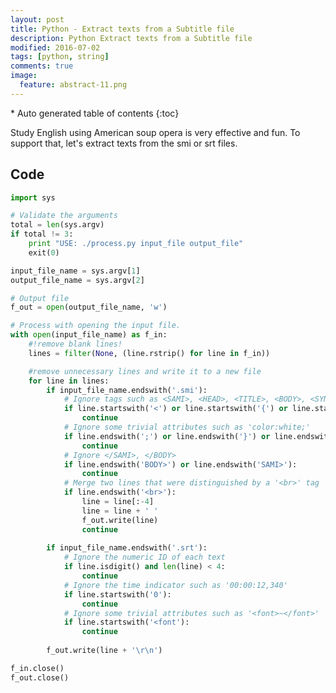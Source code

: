 ```yaml
---
layout: post
title: Python - Extract texts from a Subtitle file 
description: Python Extract texts from a Subtitle file 
modified: 2016-07-02
tags: [python, string]
comments: true
image:
  feature: abstract-11.png
---
```


<section id="table-of-contents" class="toc">
<div id="drawer" markdown="1">
*  Auto generated table of contents
{:toc}
</div>
</section><!-- /#table-of-contents -->

Study English using American soup opera is very effective and fun. To support that, let's extract texts from the smi or srt files.

## Code

```python
import sys

# Validate the arguments
total = len(sys.argv)
if total != 3:
    print "USE: ./process.py input_file output_file"
    exit(0)

input_file_name = sys.argv[1]
output_file_name = sys.argv[2]

# Output file
f_out = open(output_file_name, 'w')

# Process with opening the input file.
with open(input_file_name) as f_in:
    #!remove blank lines!
    lines = filter(None, (line.rstrip() for line in f_in))

    #remove unnecessary lines and write it to a new file
    for line in lines:
        if input_file_name.endswith('.smi'):
            # Ignore tags such as <SAMI>, <HEAD>, <TITLE>, <BODY>, <SYNC Start=1124> 
            if line.startswith('<') or line.startswith('{') or line.startswith('#'):
                continue
            # Ignore some trivial attributes such as 'color:white;'
            if line.endswith(';') or line.endswith('}') or line.endswith('-->'):
                continue
            # Ignore </SAMI>, </BODY>
            if line.endswith('BODY>') or line.endswith('SAMI>'):
                continue
            # Merge two lines that were distinguished by a '<br>' tag
            if line.endswith('<br>'): 
                line = line[:-4]
                line = line + ' '
                f_out.write(line)
                continue
                
        if input_file_name.endswith('.srt'):
            # Ignore the numeric ID of each text
            if line.isdigit() and len(line) < 4:
                continue
            # Ignore the time indicator such as '00:00:12,340' 
            if line.startswith('0'):
                continue
            # Ignore some trivial attributes such as '<font>~</font>'
            if line.startswith('<font'):
                continue
                
        f_out.write(line + '\r\n')

f_in.close()
f_out.close()

```
